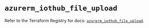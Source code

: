 # `azurerm_iothub_file_upload`

Refer to the Terraform Registry for docs: [`azurerm_iothub_file_upload`](https://registry.terraform.io/providers/hashicorp/azurerm/3.90.0/docs/resources/iothub_file_upload).
